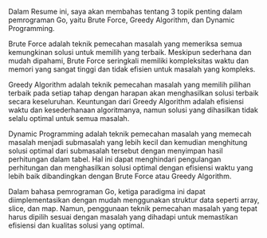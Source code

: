 Dalam Resume ini, saya akan membahas tentang 3 topik penting dalam pemrograman Go, yaitu Brute Force, Greedy Algorithm, dan Dynamic Programming.

Brute Force adalah teknik pemecahan masalah yang memeriksa semua kemungkinan solusi untuk memilih yang terbaik. Meskipun sederhana dan mudah dipahami, Brute Force seringkali memiliki kompleksitas waktu dan memori yang sangat tinggi dan tidak efisien untuk masalah yang kompleks.

Greedy Algorithm adalah teknik pemecahan masalah yang memilih pilihan terbaik pada setiap tahap dengan harapan akan menghasilkan solusi terbaik secara keseluruhan. Keuntungan dari Greedy Algorithm adalah efisiensi waktu dan kesederhanaan algoritmanya, namun solusi yang dihasilkan tidak selalu optimal untuk semua masalah.

Dynamic Programming adalah teknik pemecahan masalah yang memecah masalah menjadi submasalah yang lebih kecil dan kemudian menghitung solusi optimal dari submasalah tersebut dengan menyimpan hasil perhitungan dalam tabel. Hal ini dapat menghindari pengulangan perhitungan dan menghasilkan solusi optimal dengan efisiensi waktu yang lebih baik dibandingkan dengan Brute Force atau Greedy Algorithm.

Dalam bahasa pemrograman Go, ketiga paradigma ini dapat diimplementasikan dengan mudah menggunakan struktur data seperti array, slice, dan map. Namun, penggunaan teknik pemecahan masalah yang tepat harus dipilih sesuai dengan masalah yang dihadapi untuk memastikan efisiensi dan kualitas solusi yang optimal.